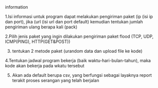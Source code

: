 information

1.Isi informasi untuk program dapat melakukan  pengiriman paket (ip (isi ip dan port), jika (url (isi url dan port default) kemudian tentukan jumlah pengiriman ulang berapa kali (pack)

2.Pilih jenis paket yang ingin dilakukan pengiriman paket flood (TCP, UDP, ICMP(PING), HTTP(GET&POST))

3. tentukan 2 metode paket (urandom data dan upload file ke kode)

4.Tentukan jadwal program bekerja (baik waktu-hari-bulan-tahun), maka kode akan bekerja pada wkatu tersebut

5. Akan ada default berupa csv, yang berfungsi sebagai layaknya report terakit proses serangan yang telah berjalan
